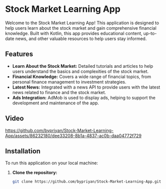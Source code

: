 # Stock Market Learning App

Welcome to the Stock Market Learning App! This application is designed to help users learn about the stock market and gain comprehensive financial knowledge. Built with Kotlin, this app provides educational content, up-to-date news, and other valuable resources to help users stay informed.

## Features

- **Learn About the Stock Market:** Detailed tutorials and articles to help users understand the basics and complexities of the stock market.
- **Financial Knowledge:** Covers a wide range of financial topics, from personal finance management to investment strategies.
- **Latest News:** Integrated with a news API to provide users with the latest news related to finance and the stock market.
- **Ads Integration:** AdMob is used to display ads, helping to support the development and maintenance of the app.

## Video

https://github.com/bypriyan/Stock-Market-Learning-App/assets/86232180/dee33208-8b1a-4837-ac0b-daa04772f729

## Installation

To run this application on your local machine:

1. **Clone the repository:**

   ```bash
   git clone https://github.com/bypriyan/Stock-Market-Learning-App.git
